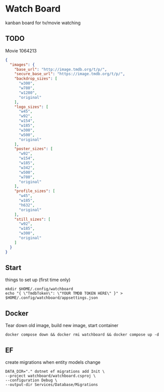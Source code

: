 # Watch Board

kanban board for tv/movie watching

## TODO

Movie
1064213

```json
{
  "images": {
    "base_url": "http://image.tmdb.org/t/p/",
    "secure_base_url": "https://image.tmdb.org/t/p/",
    "backdrop_sizes": [
      "w300",
      "w780",
      "w1280",
      "original"
    ],
    "logo_sizes": [
      "w45",
      "w92",
      "w154",
      "w185",
      "w300",
      "w500",
      "original"
    ],
    "poster_sizes": [
      "w92",
      "w154",
      "w185",
      "w342",
      "w500",
      "w780",
      "original"
    ],
    "profile_sizes": [
      "w45",
      "w185",
      "h632",
      "original"
    ],
    "still_sizes": [
      "w92",
      "w185",
      "w300",
      "original"
    ]
  }
}
```
## Start

things to set up (first time only)

```shell
mkdir $HOME/.config/watchboard
echo "{ \"TmdbToken\": \"YOUR TMDB TOKEN HERE\" }" > $HOME/.config/watchboard/appsettings.json
```

## Docker

Tear down old image, build new image, start container

```shell
docker compose down && docker rmi watchboard && docker compose up -d
```

## EF

create migrations when entity models change

```shell
DATA_DIR="." dotnet ef migrations add Init \
--project watchboard/watchboard.csproj \
--configuration Debug \
--output-dir Services/Database/Migrations
```